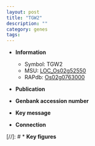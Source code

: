 ```yaml
---
layout: post
title: "TGW2"
description: ""
category: genes
tags: 
---
```


* **Information**  
    + Symbol: TGW2  
    + MSU: [LOC_Os02g52550](http://rice.uga.edu/cgi-bin/ORF_infopage.cgi?orf=LOC_Os02g52550)  
    + RAPdb: [Os02g0763000](http://rapdb.dna.affrc.go.jp/viewer/gbrowse_details/irgsp1?name=Os02g0763000)  

* **Publication**  

* **Genbank accession number**  

* **Key message**  

* **Connection**  

[//]: # * **Key figures**  


